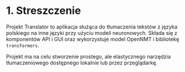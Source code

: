 # 1. Streszczenie

Projekt Translator to aplikacja służąca do tłumaczenia tekstów z języka polskiego na inne języki przy użyciu modeli neuronowych. Składa się z komponentów API i GUI oraz wykorzystuje model OpenNMT i bibliotekę `transformers`.

Projekt ma na celu stworzenie prostego, ale elastycznego narzędzia tłumaczeniowego dostępnego lokalnie lub przez przeglądarkę.